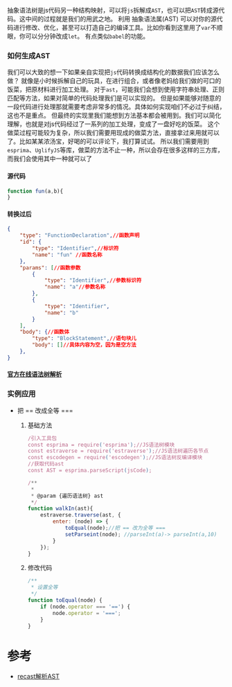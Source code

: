 抽象语法树是js代码另一种结构映射，可以将`js`拆解成`AST`，也可以把`AST`转成源代码。这中间的过程就是我们的用武之地。 利用 抽象语法属(AST) 可以对你的源代码进行修改、优化，甚至可以打造自己的编译工具。比如你看到这里用了`var`不顺眼，你可以分分钟改成`let`。 有点类似`babel`的功能。

### 如何生成AST

我们可以大致的想一下如果亲自实现把`js`代码转换成结构化的数据我们应该怎么做？
就像是小时候拆解自己的玩具，在进行组合，或者像老妈给我们做的可口的饭菜，把原材料进行加工处理。
对于`ast`，可能我们会想到使用字符串处理、正则匹配等方法，如果对简单的代码处理我们是可以实现的。
但是如果能够对随意的一段代码进行处理那就需要考虑非常多的情况。具体如何实现咱们不必过于纠结，这也不是重点。
但最终的实现里我们能想到方法基本都会被用到。我们可以简化理解，也就是对js代码经过了一系列的加工处理，变成了一盘好吃的饭菜。
这个做菜过程可能较为复杂，所以我们需要用现成的做菜方法，直接拿过来用就可以了。比如某某浓汤宝，好喝的可以评论下，我打算试试。
所以我们需要用到`esprima`、`UglifyJS`等库，做菜的方法不止一种，所以会存在很多这样的三方库，而我们会使用其中一种就可以了

#### 源代码

```javascript
function fun(a,b){
}
```

#### 转换过后

```json
{
    "type": "FunctionDeclaration",//函数声明
    "id": {
        "type": "Identifier",//标识符
        "name": "fun" //函数名称
    },
    "params": [//函数参数
        {
            "type": "Identifier",//参数标识符
            "name": "a"//参数名称
        },
        {
            "type": "Identifier",
            "name": "b"
        }
    ],
    "body": {//函数体
        "type": "BlockStatement",//语句块儿
        "body": []//具体内容为空，因为是空方法
    },
}
```

#### [官方在线语法树解析](http://esprima.org/demo/parse.html)

### 实例应用

-   把 == 改成全等 ===
    
    1.  基础方法
        
        ```javascript
        /引入工具包
        const esprima = require('esprima');//JS语法树模块
        const estraverse = require('estraverse');//JS语法树遍历各节点
        const escodegen = require('escodegen');//JS语法树反编译模块
        //获取代码ast
        const AST = esprima.parseScript(jsCode);
        
        /**
         * 
         * @param {遍历语法树} ast 
         */
        function walkIn(ast){
            estraverse.traverse(ast, {
                enter: (node) => {
                    toEqual(node);//把 == 改为全等 ===
                    setParseint(node); //parseInt(a)-> parseInt(a,10)
                }
            });
        }
        ```
        
    
    2.  修改代码
        
        ```javascript
        /**
         * 设置全等
         */
        function toEqual(node) {
            if (node.operator === '==') {
                node.operator = '===';
            }
        }
        ```

# 参考

-   [recast解析AST](https://mp.weixin.qq.com/s?__biz=MzA5MjQ0Mjk2NA==&mid=2247484129&idx=1&sn=37500d8ebfc9cda87d3c97142d150139&chksm=906c5adaa71bd3cc52a09627cc83aa5739f29a359bab9d2bc21af9c66e22f1ef25349983c4a7&scene=21#wechat_redirect)